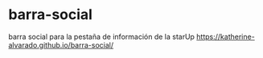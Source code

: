 # barra-social
barra social para la pestaña de información de la starUp
https://katherine-alvarado.github.io/barra-social/

